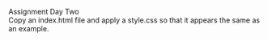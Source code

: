 Assignment Day Two  
Copy an index.html file and apply a style.css so that it appears the same as an example.   